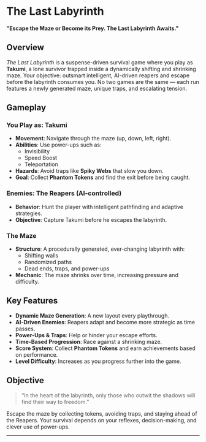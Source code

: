 # The Last Labyrinth

**"Escape the Maze or Become its Prey. The Last Labyrinth Awaits."**

## Overview

*The Last Labyrinth* is a suspense-driven survival game where you play as **Takumi**, a lone survivor trapped inside a dynamically shifting and shrinking maze. Your objective: outsmart intelligent, AI-driven reapers and escape before the labyrinth consumes you. No two games are the same — each run features a newly generated maze, unique traps, and escalating tension.

## Gameplay

### You Play as: **Takumi**
- **Movement**: Navigate through the maze (up, down, left, right).
- **Abilities**: Use power-ups such as:
  - Invisibility
  - Speed Boost
  - Teleportation
- **Hazards**: Avoid traps like **Spiky Webs** that slow you down.
- **Goal**: Collect **Phantom Tokens** and find the exit before being caught.

### Enemies: **The Reapers (AI-controlled)**
- **Behavior**: Hunt the player with intelligent pathfinding and adaptive strategies.
- **Objective**: Capture Takumi before he escapes the labyrinth.

### The Maze
- **Structure**: A procedurally generated, ever-changing labyrinth with:
  - Shifting walls
  - Randomized paths
  - Dead ends, traps, and power-ups
- **Mechanic**: The maze shrinks over time, increasing pressure and difficulty.

## Key Features
- **Dynamic Maze Generation**: A new layout every playthrough.
- **AI-Driven Enemies**: Reapers adapt and become more strategic as time passes.
- **Power-Ups & Traps**: Help or hinder your escape efforts.
- **Time-Based Progression**: Race against a shrinking maze.
- **Score System**: Collect **Phantom Tokens** and earn achievements based on performance.
- **Level Difficulty**: Increases as you progress further into the game.

## Objective

> “In the heart of the labyrinth, only those who outwit the shadows will find their way to freedom.”

Escape the maze by collecting tokens, avoiding traps, and staying ahead of the Reapers. Your survival depends on your reflexes, decision-making, and clever use of power-ups.

---


